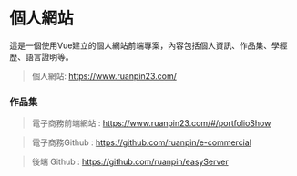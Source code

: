 # 個人網站

這是一個使用Vue建立的個人網站前端專案，內容包括個人資訊、作品集、學經歷、語言證明等。

> 個人網站: https://www.ruanpin23.com/

### 作品集

> 電子商務前端網站 : https://www.ruanpin23.com/#/portfolioShow

> 電子商務Github : https://github.com/ruanpin/e-commercial

> 後端 Github : https://github.com/ruanpin/easyServer


